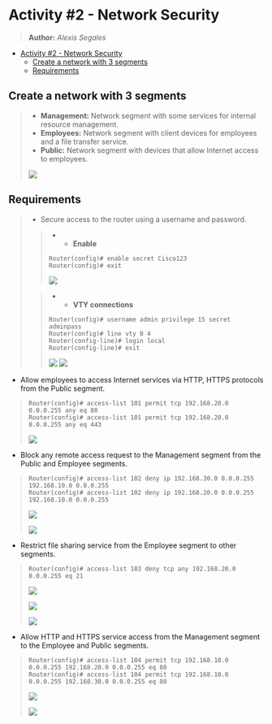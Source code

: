 # Activity #2 - Network Security
> **Author:** *Alexis Segales*

<!-- TOC -->
* [Activity #2 - Network Security](#activity-2---network-security)
  * [Create a network with 3 segments](#create-a-network-with-3-segments)
  * [Requirements](#requirements)
<!-- TOC -->

## Create a network with 3 segments
> * **Management:** Network segment with some services for internal resource management.
> * **Employees:** Network segment with client devices for employees and a file transfer service.
> * **Public:** Network segment with devices that allow Internet access to employees.
> 
> ![](topology.png)

## Requirements
> * Secure access to the router using a username and password. 
> > * * **Enable**
> > ```shell
> > Router(config)# enable secret Cisco123
> > Router(config)# exit
> > ```
> > 
> > ![](enable.png)
>
> > * * **VTY connections**
> > ```shell
> > Router(config)# username admin privilege 15 secret adminpass
> > Router(config)# line vty 0 4
> > Router(config-line)# login local
> > Router(config-line)# exit
> > ```
> > 
> > ![](vty1.png)
> > ![](vty2.png)

* Allow employees to access Internet services via HTTP, HTTPS protocols from the Public segment.

> ```shell
> Router(config)# access-list 101 permit tcp 192.168.20.0 0.0.0.255 any eq 80
> Router(config)# access-list 101 permit tcp 192.168.20.0 0.0.0.255 any eq 443
> ```
> 
> ![](publicToEmployee.png)

* Block any remote access request to the Management segment from the Public and Employee segments.

> ```shell
> Router(config)# access-list 102 deny ip 192.168.30.0 0.0.0.255 192.168.10.0 0.0.0.255
> Router(config)# access-list 102 deny ip 192.168.20.0 0.0.0.255 192.168.10.0 0.0.0.255
> ```
> 
> ![](telnetFromPublicToManagement.png)
> 
> ![](telnetFromEmployeeToManagement.png)

* Restrict file sharing service from the Employee segment to other segments. 

> ```shell
> Router(config)# access-list 103 deny tcp any 192.168.20.0 0.0.0.255 eq 21
> ```
> 
> ![](ftpFromEmployeeToPublic.png)
> 
> ![](ftpFromEmployeeToManagement.png)
> 
> ![](ftpFromEmployeeToEmployee.png)

* Allow HTTP and HTTPS service access from the Management segment to the Employee and Public segments.

> ```shell
> Router(config)# access-list 104 permit tcp 192.168.10.0 0.0.0.255 192.168.20.0 0.0.0.255 eq 80
> Router(config)# access-list 104 permit tcp 192.168.10.0 0.0.0.255 192.168.30.0 0.0.0.255 eq 80
> ```
> 
> ![](dnsFromEmployeeToManagement.png)
> 
> ![](dnsFromPublicToManagement.png)

